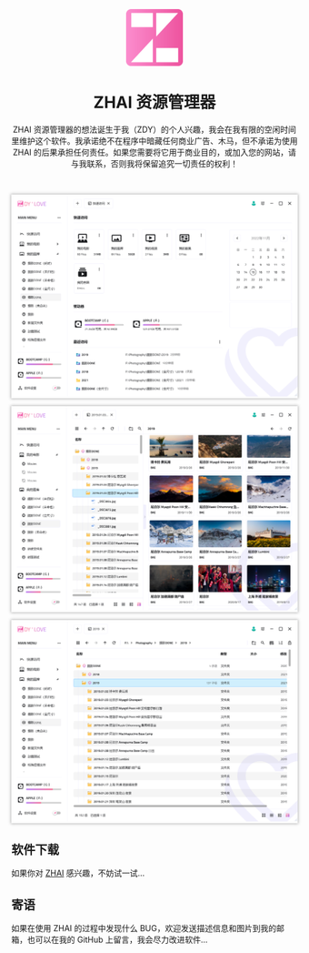<p align="center">
    <img src="/favicon.png" style="width: 100px;max-width: 100%;"/>
</p>

<h1 align="center">
    ZHAI 资源管理器
</h1>

<p align="center">
ZHAI 资源管理器的想法诞生于我（ZDY）的个人兴趣，我会在我有限的空闲时间里维护这个软件。我承诺绝不在程序中暗藏任何商业广告、木马，但不承诺为使用 ZHAI 的后果承担任何责任。如果您需要将它用于商业目的，或加入您的网站，请与我联系，否则我将保留追究一切责任的权利！
</p>

<br/>

<p align="center" style="box-shadow: 0 0 5px 1px #b6b6b6;">
    <img src="1.jpg" style="max-width: 100%;"/>
</p>

<p align="center" style="box-shadow: 0 0 5px 1px #b6b6b6;">
    <img src="2.jpg" style="max-width: 100%;"/>
</p>

<p align="center" style="box-shadow: 0 0 5px 1px #b6b6b6;">
    <img src="3.jpg" style="max-width: 100%;"/>
</p>

## 软件下载

如果你对 [ZHAI](https://github.com/zdy1988/ZHAI.PUBLISH/releases/latest) 感兴趣，不妨试一试...

## 寄语

如果在使用 ZHAI 的过程中发现什么 BUG，欢迎发送描述信息和图片到我的邮箱，也可以在我的 GitHub 上留言，我会尽力改进软件...
